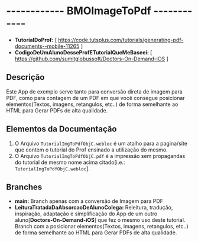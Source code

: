 
# ------------ BMOImageToPdf ------------ 
* **TutorialDoProf:** [ https://code.tutsplus.com/tutorials/generating-pdf-documents--mobile-11265 ] 
* **CodigoDeUmAlunoDesseProfETutorialQueMeBaseei:** [ https://github.com/sumitglobussoft/Doctors-On-Demand-iOS ] 
  


## Descrição

Este App de exemplo serve tanto para conversão direta de imagem para PDF, como para contagem de um PDF em que você consegue posicionar elementos(Textos, imagens, retangulos, etc..) de forma semelhante ao HTML para Gerar PDFs de alta qualidade.   

## Elementos da Documentação
1. O Arquivo `TutorialImgToPdfObjC.webloc` é um atalho para a pagina/site que contem o tutorial do Prof ensinado a utilização do mesmo.
2. O Arquivo `TutorialImgToPdfObjC.pdf` é a impressão sem propagandas do tutorial de mesmo nome acima citado[i.e.: `TutorialImgToPdfObjC.webloc`].


## Branches

* **main:** Branch apenas com a conversão de Imagem para PDF 
* **LeituraTratadaDaAbsorcaoDeAlunoColega:** Releitura, tradução, inspiração, adaptação e simplificação do App de um outro aluno[**Doctors-On-Demand-iOS**] que fez o mesmo uso deste tutorial. Branch com a  posicionar elementos(Textos, imagens, retangulos, etc..) de forma semelhante ao HTML para Gerar PDFs de alta qualidade.


